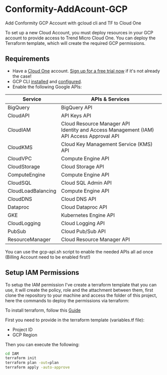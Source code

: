 # Conformity-AddAcount-GCP
Add Conformity GCP Account with gcloud cli and TF to Cloud One

To set up a new Cloud Account, you must deploy resources in your GCP account to provide access to Trend Micro Cloud One. You can deploy the Terraform template, which will create the required GCP permissions.

## Requirements

- Have a [Cloud One](https://www.trendmicro.com/cloudone) account. [Sign up for a free trial now](https://cloudone.trendmicro.com/register) if it's not already the case!
- GCP CLI [installed](https://cloud.google.com/sdk/docs/install) and [configured](https://cloud.google.com/sdk/docs/initializing).
- Enable the following Google APIs:

|Service|APIs & Services|
|---|---|
|BigQuery|BigQuery API|
|CloudAPI|API Keys API|
|CloudIAM|Cloud Resource Manager API<br>Identity and Access Management (IAM)<br>API Access Approval API|
|CloudKMS|Cloud Key Management Service (KMS) API|
|CloudVPC|Compute Engine API|
|CloudStorage|Cloud Storage API|
|ComputeEngine|Compute Engine API|
|CloudSQL|Cloud SQL Admin API|
|CloudLoadBalancing|Compute Engine API|
|CloudDNS|Cloud DNS API|
|Dataproc|Cloud Dataproc API|
|GKE|Kubernetes Engine API|
|CloudLogging|Cloud Logging API|
|PubSub|Cloud Pub/Sub API|
|ResourceManager|Cloud Resource Manager API|

You can use the gcp-api.sh script to enable the needed APIs all ad once (Billing Account need to be enabled first!)


## Setup IAM Permissions

To setup the IAM permission I've create a terraform template that you can use, it will create the policy, role and the attachment between them, first clone the repository to your machine and access the folder of this project, here the commands to deploy the permissions via terraform:

 To install terraform, follow this [Guide](https://learn.hashicorp.com/tutorials/terraform/install-cli#install-terraform)

 First you need to provide in the terraform template (variables.tf file):

- Project ID
- GCP Region

 Then you can execute the following:

   ```bash
   cd IAM
   terraform init
   terraform plan -out=plan
   terraform apply -auto-approve
   ```
